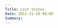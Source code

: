 ```yaml
---
Title: Lost States
Date: 2011-11-10 00:00
Summary:
---
```


<div class="audio-player"></div>

<script type="text/javascript">
    $(document).ready(function() {
        initAudioPlayer('/static/audio/production/lost-states-128.mp3', 'Lost States');
    });
</script>
